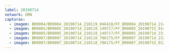 ```yaml
---
label: 20190714
network: GMN
capturas:
  - imagem: BR0004/BR0004_20190714_210119_046418/FF_BR0004_20190714_214113_569_0056576.fits_maxpixel.jpg
  - imagem: BR0005/BR0005_20190714_210119_149717/FF_BR0005_20190715_014338_182_0352256.fits_maxpixel.jpg
  - imagem: BR0005/BR0005_20190714_210119_149717/FF_BR0005_20190714_231033_259_0160768.fits_maxpixel.jpg
  - imagem: BR0007/BR0007_20190714_210118_706175/FF_BR0007_20190714_232256_867_0126464.fits_maxpixel.jpg
  - imagem: BR0007/BR0007_20190714_210118_706175/FF_BR0007_20190715_012753_842_0239616.fits_maxpixel.jpg
---
```

